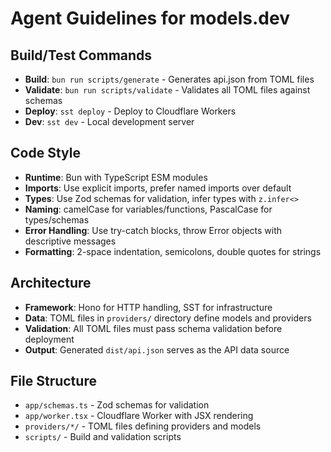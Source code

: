 # Agent Guidelines for models.dev

## Build/Test Commands
- **Build**: `bun run scripts/generate` - Generates api.json from TOML files
- **Validate**: `bun run scripts/validate` - Validates all TOML files against schemas
- **Deploy**: `sst deploy` - Deploy to Cloudflare Workers
- **Dev**: `sst dev` - Local development server

## Code Style
- **Runtime**: Bun with TypeScript ESM modules
- **Imports**: Use explicit imports, prefer named imports over default
- **Types**: Use Zod schemas for validation, infer types with `z.infer<>`
- **Naming**: camelCase for variables/functions, PascalCase for types/schemas
- **Error Handling**: Use try-catch blocks, throw Error objects with descriptive messages
- **Formatting**: 2-space indentation, semicolons, double quotes for strings

## Architecture
- **Framework**: Hono for HTTP handling, SST for infrastructure
- **Data**: TOML files in `providers/` directory define models and providers
- **Validation**: All TOML files must pass schema validation before deployment
- **Output**: Generated `dist/api.json` serves as the API data source

## File Structure
- `app/schemas.ts` - Zod schemas for validation
- `app/worker.tsx` - Cloudflare Worker with JSX rendering
- `providers/*/` - TOML files defining providers and models
- `scripts/` - Build and validation scripts